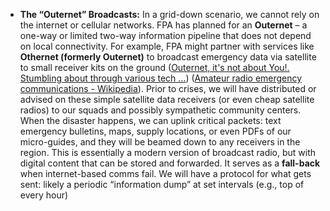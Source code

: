 - **The “Outernet” Broadcasts:** In a grid-down scenario, we cannot rely on the internet or cellular networks. FPA has planned for an **Outernet** – a one-way or limited two-way information pipeline that does not depend on local connectivity. For example, FPA might partner with services like **Othernet (formerly Outernet)** to broadcast emergency data via satellite to small receiver kits on the ground ([Outernet, it's not about You!. Stumbling about through various tech ...](https://medium.com/@w9bed_bryan/outernet-its-not-about-you-9658a3db0aae#:~:text=,and%20display%20the%20%E2%80%9C)) ([Amateur radio emergency communications - Wikipedia](https://en.wikipedia.org/wiki/Amateur_radio_emergency_communications#:~:text=In%20times%20of%20crisis%20and,conventional%20means%20of%20communications%20fail)). Prior to crises, we will have distributed or advised on these simple satellite data receivers (or even cheap satellite radios) to our squads and possibly sympathetic community centers. When the disaster happens, we can uplink critical packets: text emergency bulletins, maps, supply locations, or even PDFs of our micro-guides, and they will be beamed down to any receivers in the region. This is essentially a modern version of broadcast radio, but with digital content that can be stored and forwarded. It serves as a **fall-back** when internet-based comms fail. We will have a protocol for what gets sent: likely a periodic “information dump” at set intervals (e.g., top of every hour)